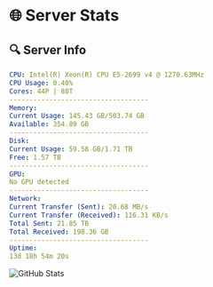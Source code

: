 # 🌐 Server Stats
## 🔍 Server Info
```yaml
CPU: Intel(R) Xeon(R) CPU E5-2699 v4 @ 1270.63MHz
CPU Usage: 0.40%
Cores: 44P | 88T
-----------------------------------
Memory:
Current Usage: 145.43 GB/503.74 GB
Available: 354.89 GB
-----------------------------------
Disk:
Current Usage: 59.58 GB/1.71 TB
Free: 1.57 TB
-----------------------------------
GPU:
No GPU detected
-----------------------------------
Network:
Current Transfer (Sent): 20.68 MB/s
Current Transfer (Received): 116.31 KB/s
Total Sent: 21.85 TB
Total Received: 198.36 GB
-----------------------------------
Uptime:
13d 18h 54m 20s
```
![GitHub Stats](https://img.shields.io/badge/Updated-2025-03-21_16:17:10-blue)